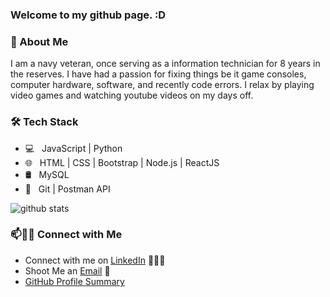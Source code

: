 ### Welcome to my github page. :D
### 💬 About Me
I am a navy veteran, once serving as a information technician for 8 years in the reserves. I have had a passion for fixing things be it game consoles, computer hardware, software, and recently code errors. I relax by playing video games and watching youtube videos on my days off. 
<!--
**Awy64/Awy64** is a ✨ _special_ ✨ repository because its `README.md` (this file) appears on your GitHub profile.

Here are some ideas to get you started:

- 🔭 I’m currently working on ...
- 🌱 I’m currently learning ...
- 👯 I’m looking to collaborate on ...
- 🤔 I’m looking for help with ...
- 💬 Ask me about ...
- 📫 How to reach me: ...
- 😄 Pronouns: ...
- ⚡ Fun fact: ...
-->

<h3>🛠 Tech Stack</h3>

- 💻 &nbsp; JavaScript | Python 
- 🌐 &nbsp; HTML | CSS | Bootstrap | Node.js | ReactJS
- 🛢 &nbsp; MySQL
- 🔧 &nbsp; Git | Postman API 

![github stats](https://github-readme-stats.vercel.app/api?username=Awy64&show_icons=true)


### 📫🤝🏻 Connect with Me

 - Connect with me on [LinkedIn](https://www.linkedin.com/in/adam-w-young1/) 👨🏻‍💻
 - Shoot Me an [Email](mailto:adam.w.young1@gmail.com) 💌
 - [GitHub Profile Summary](https://profile-summary-for-github.com/user/Awy64)
